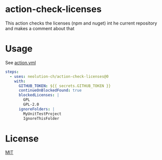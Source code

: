 # action-check-licenses

This action checks the licenses (npm and nuget) int he current repository and makes a comment about that

# Usage

See [action.yml](action.yml)

```yaml
steps:
  - uses: neolution-ch/action-check-licenses@0
    with:
      GITHUB_TOKEN: ${{ secrets.GITHUB_TOKEN }}
      continueOnBlockedFound: true
      blockedLicenses: |
        GPL
        GPL-2.0
      ignoreFolders: |
        MyUnitTestProject
        IgnoreThisFolder
```

# License

[MIT](LICENSE.md)
